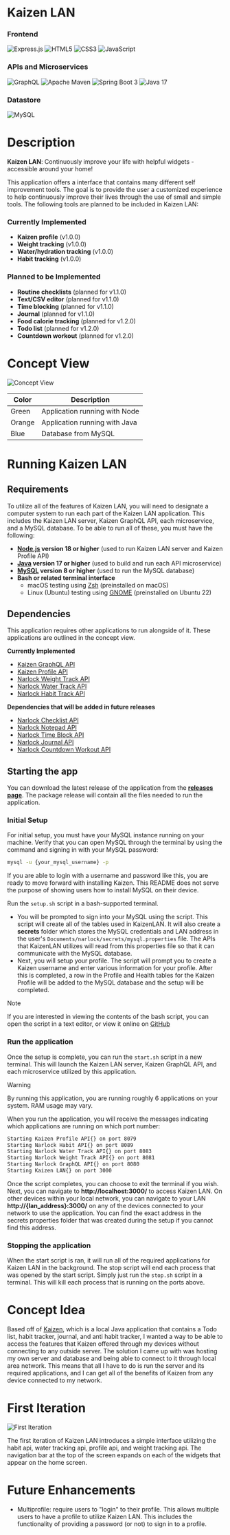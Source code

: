 # Kaizen LAN

### Frontend
![Express.js](https://img.shields.io/badge/express.js-%23404d59.svg?style=for-the-badge&logo=express&logoColor=%2361DAFB)
![HTML5](https://img.shields.io/badge/html5-%23E34F26.svg?style=for-the-badge&logo=html5&logoColor=white)
![CSS3](https://img.shields.io/badge/css3-%231572B6.svg?style=for-the-badge&logo=css3&logoColor=white)
![JavaScript](https://img.shields.io/badge/javascript-%23323330.svg?style=for-the-badge&logo=javascript&logoColor=%23F7DF1E)

### APIs and Microservices

![GraphQL](https://img.shields.io/badge/-GraphQL-E10098?style=for-the-badge&logo=graphql&logoColor=white)
![Apache Maven](https://img.shields.io/badge/Apache%20Maven-C71A36?style=for-the-badge&logo=Apache%20Maven&logoColor=white)
![Spring Boot 3](https://img.shields.io/badge/spring_boot_3-%236DB33F.svg?style=for-the-badge&logo=spring-boot&logoColor=white)
![Java 17](https://img.shields.io/badge/java_17-%23ED8B00.svg?style=for-the-badge&logo=openjdk&logoColor=white)

### Datastore
![MySQL](https://img.shields.io/badge/mysql-%2300f.svg?style=for-the-badge&logo=mysql&logoColor=white)

# Description

**Kaizen LAN**: Continuously improve your life with helpful widgets - accessible around your home! 

This application offers a interface that contains many different self improvement tools. The goal is to provide the user a customized experience to help continuously improve their lives through the use of small and simple tools. The following tools are planned to be included in Kaizen LAN:

### Currently Implemented
- **Kaizen profile** (v1.0.0)
- **Weight tracking** (v1.0.0)
- **Water/hydration tracking** (v1.0.0)
- **Habit tracking** (v1.0.0)

### Planned to be Implemented
- **Routine checklists** (planned for v1.1.0)
- **Text/CSV editor** (planned for v1.1.0)
- **Time blocking** (planned for v1.1.0)
- **Journal** (planned for v1.1.0)
- **Food calorie tracking** (planned for v1.2.0)
- **Todo list** (planned for v1.2.0)
- **Countdown workout** (planned for v1.2.0)

# Concept View

![Concept View](./readme%20assets/Concept.png)

| Color  | Description |
| ------------- | ------------- |
| Green  | Application running with Node  |
| Orange  | Application running with Java  |
| Blue  | Database from MySQL  |

# Running Kaizen LAN

## Requirements

To utilize all of the features of Kaizen LAN, you will need to designate a computer system to run each part of the Kaizen LAN application. This includes the Kaizen LAN server, Kaizen GraphQL API, each microservice, and a MySQL database. To be able to run all of these, you must have the following:
- **[Node.js](https://nodejs.org/en) version 18 or higher** (used to run Kaizen LAN server and Kaizen Profile API)
- **[Java](https://openjdk.org/projects/jdk/) version 17 or higher** (used to build and run each API microservice)
- **[MySQL](https://www.mysql.com/) version 8 or higher** (used to run the MySQL database)
- **Bash or related terminal interface**
    - macOS testing using [Zsh](https://en.wikipedia.org/wiki/Z_shell) (preinstalled on macOS)
    - Linux (Ubuntu) testing using [GNOME](https://en.wikipedia.org/wiki/GNOME_Terminal) (preinstalled on Ubuntu 22)

## Dependencies

This application requires other applications to run alongside of it. These applications are outlined in the concept view.

**Currently Implemented**
- [Kaizen GraphQL API](https://github.com/narlock/kaizen-graphql-api)
- [Kaizen Profile API](https://github.com/narlock/kaizen-profile-api)
- [Narlock Weight Track API](https://github.com/narlock/narlock-weight-track-api)
- [Narlock Water Track API](https://github.com/narlock/narlock-water-track-api)
- [Narlock Habit Track API](https://github.com/narlock/narlock-habit-track-api)

**Dependencies that will be added in future releases**
- [Narlock Checklist API](https://github.com/narlock/narlock-checklist-api)
- [Narlock Notepad API](https://github.com/narlock/narlock-notepad-api)
- [Narlock Time Block API](https://github.com/narlock/narlock-time-block-api)
- [Narlock Journal API](https://github.com/narlock/narlock-journal-api)
- [Narlock Countdown Workout API](https://github.com/narlock/narlock-countdown-workout-api)

## Starting the app

You can download the latest release of the application from the **[releases page](https://github.com/narlock/KaizenLAN/releases)**. The package release will contain all the files needed to run the application.

### Initial Setup

For initial setup, you must have your MySQL instance running on your machine. Verify that you can open MySQL through the terminal by using the command and signing in with your MySQL password:
```bash
mysql -u {your_mysql_username} -p
```

If you are able to login with a username and password like this, you are ready to move forward with installing Kaizen. This README does not serve the purpose of showing users how to install MySQL on their device.

Run the `setup.sh` script in a bash-supported terminal. 
- You will be prompted to sign into your MySQL using the script. This script will create all of the tables used in KaizenLAN. It will also create a **secrets** folder which stores the MySQL credentials and LAN address in the user's `Documents/narlock/secrets/mysql.properties` file. The APIs that KaizenLAN utilizes will read from this properties file so that it can communicate with the MySQL database.
- Next, you will setup your profile. The script will prompt you to create a Kaizen username and enter various information for your profile. After this is completed, a row in the Profile and Health tables for the Kaizen Profile will be added to the MySQL database and the setup will be completed.

> [!NOTE]  
> If you are interested in viewing the contents of the bash script, you can open the script in a text editor, or view it online on [GitHub](https://github.com/narlock/KaizenLAN/blob/main/setup.sh)


### Run the application

Once the setup is complete, you can run the `start.sh` script in a new terminal. This will launch the Kaizen LAN server, Kaizen GraphQL API, and each microservice utilized by this application.

> [!WARNING]  
> By running this application, you are running roughly 6 applications on your system. RAM usage may vary.

When you run the application, you will receive the messages indicating which applications are running on which port number:
```sh
Starting Kaizen Profile API{} on port 8079
Starting Narlock Habit API{} on port 8089
Starting Narlock Water Track API{} on port 8083
Starting Narlock Weight Track API{} on port 8081
Starting Narlock GraphQL API{} on port 8080
Starting Kaizen LAN{} on port 3000
```

Once the script completes, you can choose to exit the terminal if you wish. Next, you can navigate to **http://localhost:3000/** to access Kaizen LAN. On other devices within your local network, you can navigate to your LAN **http://{lan_address}:3000/** on any of the devices connected to your network to use the application. You can find the exact address in the secrets properties folder that was created during the setup if you cannot find this address.

### Stopping the application

When the start script is ran, it will run all of the required applications for Kaizen LAN in the background. The stop script will end each process that was opened by the start script. Simply just run the `stop.sh` script in a terminal. This will kill each process that is running on the ports above.

# Concept Idea

Based off of [Kaizen](https://github.com/narlock/Kaizen), which is a local Java application that contains a Todo list, habit tracker, journal, and anti habit tracker, I wanted a way to be able to access the features that Kaizen offered through my devices without connecting to any outside server. The solution I came up with was hosting my own server and database and being able to connect to it through local area network. This means that all I have to do is run the server and its required applications, and I can get all of the benefits of Kaizen from any device connected to my network.

# First Iteration

![First Iteration](./readme%20assets/Interface.png)

The first iteration of Kaizen LAN introduces a simple interface utilizing the habit api, water tracking api, profile api, and weight tracking api. The navigation bar at the top of the screen expands on each of the widgets that appear on the home screen.

# Future Enhancements
- Multiprofile: require users to "login" to their profile. This allows multiple users to have a profile to utilize Kaizen LAN. This includes the functionality of providing a password (or not) to sign in to a profile.
